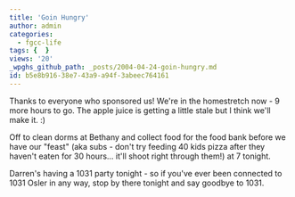```yaml
---
title: 'Goin Hungry'
author: admin
categories:
  - fgcc-life
tags: {  }
views: '20'
_wpghs_github_path: _posts/2004-04-24-goin-hungry.md
id: b5e8b916-38e7-43a9-a94f-3abeec764161
---
```

<p>Thanks to everyone who sponsored us!  We're in the homestretch now - 9 more hours to go.  The apple juice is getting a little stale but I think we'll make it.  :)</p>
<p>Off to clean dorms at Bethany and collect food for the food bank before we have our "feast" (aka subs - don't try feeding 40 kids pizza after they haven't eaten for 30 hours... it'll shoot right through them!) at 7 tonight.</p>
<p>Darren's having a 1031 party tonight - so if you've ever been connected to 1031 Osler in any way, stop by there tonight and say goodbye to 1031.</p>
